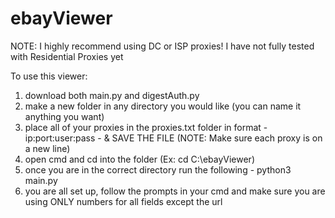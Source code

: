 # ebayViewer

NOTE: I highly recommend using DC or ISP proxies! I have not fully tested with Residential Proxies yet

To use this viewer:

1. download both main.py and digestAuth.py
2. make a new folder in any directory you would like (you can name it anything you want)
3. place all of your proxies in the proxies.txt folder in format - ip:port:user:pass - & SAVE THE FILE (NOTE: Make sure each proxy is on a new line)
4. open cmd and cd into the folder (Ex: cd C:\ebayViewer)
5. once you are in the correct directory run the following - python3 main.py
6. you are all set up, follow the prompts in your cmd and make sure you are using ONLY numbers for all fields except the url
